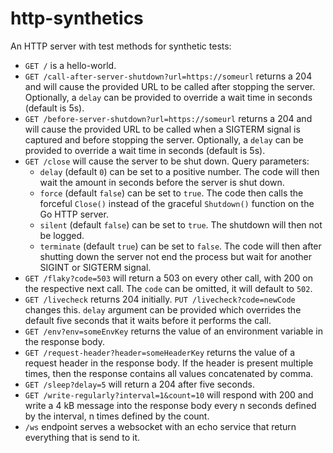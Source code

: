 # http-synthetics

An HTTP server with test methods for synthetic tests:

* `GET /` is a hello-world.
* `GET /call-after-server-shutdown?url=https://someurl` returns a 204 and will cause the provided URL to be called after stopping the server. Optionally, a `delay` can be provided to override a wait time in seconds (default is 5s).
* `GET /before-server-shutdown?url=https://someurl` returns a 204 and will cause the provided URL to be called when a SIGTERM signal is captured and before stopping the server. Optionally, a `delay` can be provided to override a wait time in seconds (default is 5s).
* `GET /close` will cause the server to be shut down. Query parameters:
  * `delay` (default `0`) can be set to a positive number. The code will then wait the amount in seconds before the server is shut down.
  * `force` (default `false`) can be set to `true`. The code then calls the forceful `Close()` instead of the graceful `Shutdown()` function on the Go HTTP server.
  * `silent` (default `false`) can be set to `true`. The shutdown will then not be logged.
  * `terminate` (default `true`) can be set to `false`. The code will then after shutting down the server not end the process but wait for another SIGINT or SIGTERM signal.
* `GET /flaky?code=503` will return a 503 on every other call, with 200 on the respective next call. The `code` can be omitted, it will default to `502`.
* `GET /livecheck` returns 204 initially. `PUT /livecheck?code=newCode` changes this.
`delay` argument can be provided which overrides the default five seconds that it waits before it performs the call.
* `GET /env?env=someEnvKey` returns the value of an environment variable in the response body.
* `GET /request-header?header=someHeaderKey` returns the value of a request header in the response body. If the header is present multiple times, then the response contains all values concatenated by comma.
* `GET /sleep?delay=5` will return a 204 after five seconds.
* `GET /write-regularly?interval=1&count=10` will respond with 200 and write a 4 kB message into the response body every n seconds defined by the interval, n times defined by the count.
* `/ws` endpoint serves a websocket with an echo service that return everything that is send to it.
